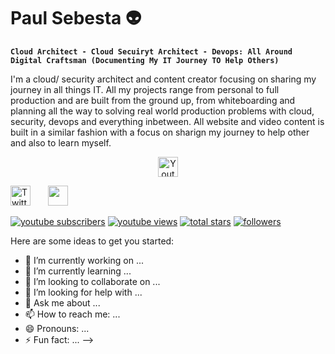 # Paul Sebesta 👽

**`Cloud Architect - Cloud Secuiryt Architect - Devops: All Around Digital Craftsman (Documenting My IT Journey TO Help Others)`**

I'm a cloud/ security architect and content creator focusing on sharing my journey in all things IT. All my projects range from personal to full production and are built from the ground up, from whiteboarding and planning all the way to solving real world production problems with cloud, security, devops and everything inbetween. All website and video content is built in a similar fashion with a focus on sharign my journey to help other and also to learn myself.

<!-- Social icons section -->
<p align="center">
  <a href="https://www.youtube.com/channel/UCzcajvoquym6jGuxEPzbi1Q"><img width="32px" alt="Youtube" title="Youtube" src="https://imgur.com/hO9o2Tp"/></a>
  
  <a href="https://twitter.com/MyIT_Journey"><img width="32px" alt="Twitter" title="Twitter" src="https://imgur.com/skNTvXC"/></a>
  &#8287;&#8287;&#8287;&#8287;&#8287;
  <a href="https://www.linkedin.com/in/paul-sebesta/" alt="linkedin" title="linkedin"><img width="32px" src="https://imgur.com/avapCTg"/></a>
  &#8287;&#8287;&#8287;&#8287;&#8287;
</p>

<!-- Social badges section -->
<p align="left">
  <a href="https://www.youtube.com/channel/UCzcajvoquym6jGuxEPzbi1Q?sub_confirmation=1">
    <img alt="youtube subscribers" title="Subscribe to my YouTube channel" src="https://custom-icon-badges.demolab.com/youtube/channel/subscribers/UCipSxT7a3rn81vGLw9lqRkg?color=%23E05D44&label=SUBSCRIBE&logo=video&logoColor=white&style=for-the-badge&labelColor=CE4630"/></a> 
  <a href="https://www.youtube.com/channel/UCzcajvoquym6jGuxEPzbi1Q">
    <img alt="youtube views" title="YouTube views" src="https://custom-icon-badges.demolab.com/youtube/channel/views/UCipSxT7a3rn81vGLw9lqRkg?color=%23E1AD0E&logo=video&logoColor=white&style=for-the-badge&labelColor=C79600"/></a> 
  <a href="https://github.com/PSebesta?tab=repositories&q=&type=&language=&sort=stargazers">
    <img alt="total stars" title="Total stars on GitHub" src="https://custom-icon-badges.demolab.com/github/stars/DenverCoder1?color=55960c&style=for-the-badge&labelColor=488207&logo=star"/></a>
  <a href="https://github.com/PSebesta?tab=followers">
    <img alt="followers" title="Follow me on Github" src="https://custom-icon-badges.demolab.com/github/followers/DenverCoder1?color=236ad3&labelColor=1155ba&style=for-the-badge&logo=person-add&label=Follow&logoColor=white"/></a>
</p>


Here are some ideas to get you started:

- 🔭 I’m currently working on ...
- 🌱 I’m currently learning ...
- 👯 I’m looking to collaborate on ...
- 🤔 I’m looking for help with ...
- 💬 Ask me about ...
- 📫 How to reach me: ...
- 😄 Pronouns: ...
- ⚡ Fun fact: ...
-->
